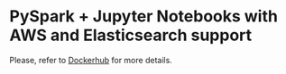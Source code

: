 # PySpark + Jupyter Notebooks with AWS and Elasticsearch support

Please, refer to [Dockerhub](https://hub.docker.com/r/estantevirtual/pyspark/) for more details.
